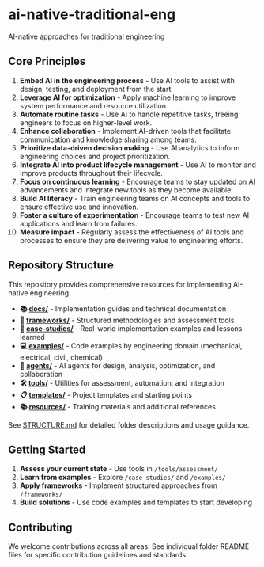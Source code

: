 # ai-native-traditional-eng

AI-native approaches for traditional engineering

## Core Principles

1. **Embed AI in the engineering process** - Use AI tools to assist with design, testing, and deployment from the start.
2. **Leverage AI for optimization** - Apply machine learning to improve system performance and resource utilization.
3. **Automate routine tasks** - Use AI to handle repetitive tasks, freeing engineers to focus on higher-level work.
4. **Enhance collaboration** - Implement AI-driven tools that facilitate communication and knowledge sharing among teams.
5. **Prioritize data-driven decision making** - Use AI analytics to inform engineering choices and project prioritization.
6. **Integrate AI into product lifecycle management** - Use AI to monitor and improve products throughout their lifecycle.
7. **Focus on continuous learning** - Encourage teams to stay updated on AI advancements and integrate new tools as they become available.
8. **Build AI literacy** - Train engineering teams on AI concepts and tools to ensure effective use and innovation.
9. **Foster a culture of experimentation** - Encourage teams to test new AI applications and learn from failures.
10. **Measure impact** - Regularly assess the effectiveness of AI tools and processes to ensure they are delivering value to engineering efforts.

## Repository Structure

This repository provides comprehensive resources for implementing AI-native engineering:

- **📚 [docs/](docs/)** - Implementation guides and technical documentation
- **🔧 [frameworks/](frameworks/)** - Structured methodologies and assessment tools
- **📖 [case-studies/](case-studies/)** - Real-world implementation examples and lessons learned
- **💻 [examples/](examples/)** - Code examples by engineering domain (mechanical, electrical, civil, chemical)
- **🤖 [agents/](agents/)** - AI agents for design, analysis, optimization, and collaboration
- **🛠️ [tools/](tools/)** - Utilities for assessment, automation, and integration
- **📋 [templates/](templates/)** - Project templates and starting points
- **📚 [resources/](resources/)** - Training materials and additional references

See [STRUCTURE.md](STRUCTURE.md) for detailed folder descriptions and usage guidance.

## Getting Started

1. **Assess your current state** - Use tools in `/tools/assessment/`
2. **Learn from examples** - Explore `/case-studies/` and `/examples/` 
3. **Apply frameworks** - Implement structured approaches from `/frameworks/`
4. **Build solutions** - Use code examples and templates to start developing

## Contributing

We welcome contributions across all areas. See individual folder README files for specific contribution guidelines and standards.